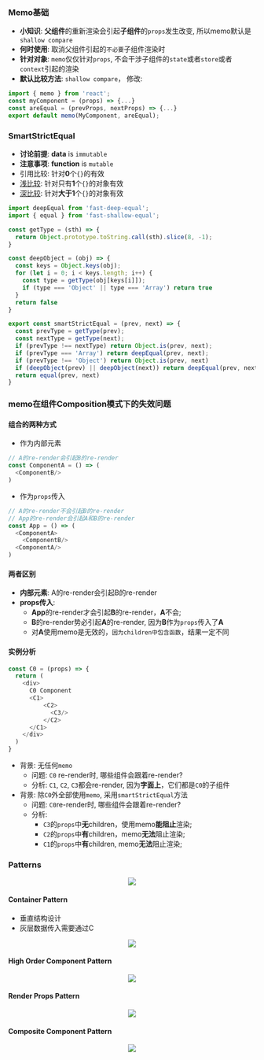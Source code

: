 
### Memo基础
- **小知识**: **父组件**的重新渲染会引起**子组件**的`props`发生改变, 所以memo默认是`shallow compare`
- **何时使用**: 取消父组件引起的`不必要`子组件渲染时
- **针对对象**: `memo`仅仅针对`props`, 不会干涉子组件的`state`或者`store`或者`context`引起的渲染
- **默认比较方法**: `shallow compare`， 修改:
```javascript
import { memo } from 'react';
const myComponent = (props) => {...}
const areEqual = (prevProps, nextProps) => {...}
export default memo(MyComponent, areEqual);
```

### SmartStrictEqual
- **讨论前提**: **data** is `immutable`
- **注意事项**: **function** is `mutable`
- 引用比较: 针对**0**个`{}`的有效
- [浅比较](https://github.com/facebook/react/blob/v16.8.6/packages/shared/shallowEqual.js): 针对只有**1**个`{}`的对象有效
- [深比较](https://github.com/epoberezkin/fast-deep-equal): 针对**大于1**个`{}`的对象有效

```javascript
import deepEqual from 'fast-deep-equal';
import { equal } from 'fast-shallow-equal';

const getType = (sth) => {
  return Object.prototype.toString.call(sth).slice(8, -1);
}

const deepObject = (obj) => {
  const keys = Object.keys(obj);
  for (let i = 0; i < keys.length; i++) {
    const type = getType(obj[keys[i]]);
    if (type === 'Object' || type === 'Array') return true
  }
  return false
}

export const smartStrictEqual = (prev, next) => {
  const prevType = getType(prev);
  const nextType = getType(next);
  if (prevType !== nextType) return Object.is(prev, next);
  if (prevType === 'Array') return deepEqual(prev, next);
  if (prevType !== 'Object') return Object.is(prev, next)
  if (deepObject(prev) || deepObject(next)) return deepEqual(prev, next)
  return equal(prev, next)
}
```

### memo在组件Composition模式下的失效问题
#### 组合的两种方式
- 作为内部元素
```javascript
// A的re-render会引起B的re-render
const ComponentA = () => (
  <ComponentB/>
)
```
- 作为`props`传入
```javascript
// A的re-render不会引起B的re-render
// App的re-render会引起A和B的re-render
const App = () => (
  <ComponentA>
    <ComponentB/>
  <ComponentA/>
)
```
#### 两者区别
- **内部元素**: A的re-render会引起B的re-render
- **props传入**: 
  - **App**的re-render才会引起**B**的re-render，**A**不会; 
  - **B**的re-render势必引起**A**的re-render, 因为**B**作为`props`传入了**A**
  - 对**A**使用memo是无效的，`因为children中包含函数`，结果一定不同
#### 实例分析
```javascript
const C0 = (props) => {
  return (
    <div>
      C0 Component
      <C1>
          <C2>
            <C3/>
          </C2>
      </C1>
    </div>
  )
}
```
- 背景: 无任何`memo`
  - 问题: `C0` re-render时, 哪些组件会跟着re-render?
  - 分析: `C1`, `C2`, `C3`都会re-render, 因为**字面上**，它们都是`C0`的子组件
- 背景: 除`C0`外全部使用`memo`, 采用`smartStrictEqual`方法
  - 问题: `C0`re-render时, 哪些组件会跟着re-render?
  - 分析:
    - `C3`的`props`中**无**children，使用memo**能阻止**渲染;
    - `C2`的`props`中**有**children，memo**无法**阻止渲染;
    - `C1`的`props`中**有**children, memo**无法**阻止渲染;

### Patterns
<div style="text-align:center; margin:auto"><img src="img/2020-02-27-16-11-46.png"></div>

#### Container Pattern
- 垂直结构设计
- 灰层数据传入需要通过C
<div style="text-align:center; margin:auto"><img src="img/2020-02-27-16-10-47.png"></div>

#### High Order Component Pattern
<div style="text-align:center; margin:auto"><img src="img/2020-02-27-16-11-03.png"></div>

#### Render Props Pattern
<div style="text-align:center; margin:auto"><img src="img/2020-02-27-16-11-19.png"></div>

#### Composite Component Pattern
<div style="text-align:center; margin:auto"><img src="img/2020-02-27-16-11-35.png"></div>



